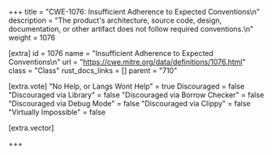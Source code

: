 +++
title = "CWE-1076: Insufficient Adherence to Expected Conventions\n"
description = "The product's architecture, source code, design, documentation, or other artifact does not follow required conventions.\n"
weight = 1076

[extra]
id = 1076
name = "Insufficient Adherence to Expected Conventions\n"
url = "https://cwe.mitre.org/data/definitions/1076.html"
class = "Class"
rust_docs_links = []
parent = "710"

[extra.vote]
"No Help, or Langs Wont Help" = true
Discouraged = false
"Discouraged via Library" = false
"Discouraged via Borrow Checker" = false
"Discouraged via Debug Mode" = false
"Discouraged via Clippy" = false
"Virtually Impossible" = false

[extra.vector]

+++
